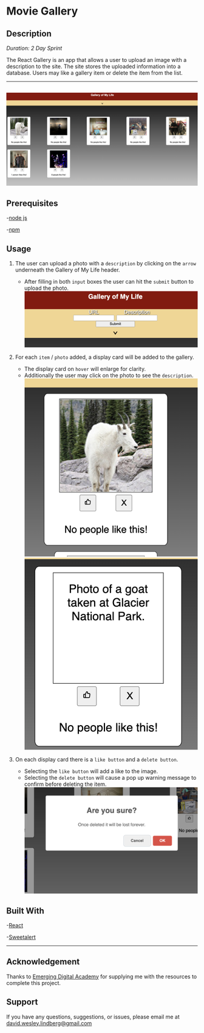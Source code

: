 # Movie Gallery

## Description

_Duration: 2 Day Sprint_

The React Gallery is an app that allows a user to upload an image with a description to the site. The site stores the uploaded information into a database. Users may like a gallery item or delete the item from the list. 

---
![webpage](previews/overview.png)
---

## Prerequisites

-[node js](https://nodejs.org/en/)

-[npm](https://docs.npmjs.com/)

## Usage

1. The user can upload a photo with a `description` by clicking on the `arrow` underneath the Gallery of My Life header.
    - After filling in both `input` boxes the user can hit the `submit` button to upload the photo.
![form](previews/popout_form.png)

2. For each `item` / `photo` added, a display card will be added to the gallery.
    - The display card on `hover` will enlarge for clarity.
    - Additionally the user may click on the photo to see the `description`.
![hover](previews/hover.png)
![description](previews/description.png)

3. On each display card there is a `like button` and a `delete button`. 
    - Selecting the `like button` will add a like to the image.
    - Selecting the `delete button` will cause a pop up warning message to confirm before deleting the item.
![warning](previews/warning_message.png)

## Built With

-[React](https://reactjs.org/)

-[Sweetalert](https://sweetalert.js.org/)

---
## Acknowledgement
Thanks to [Emerging Digital Academy](https://emergingacademy.org/) for supplying me with the resources to complete this project.

## Support
If you have any questions, suggestions, or issues, please email me at [david.wesley.lindberg@gmail.com](www.google.com)

